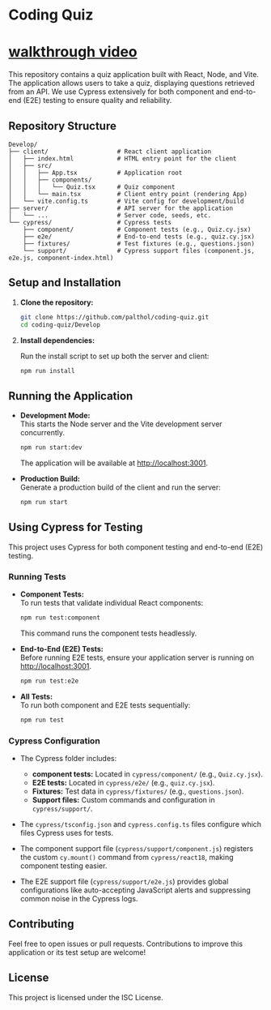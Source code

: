# Coding Quiz
# **[walkthrough video](https://drive.google.com/file/d/180R6EdnSEbXN3d0zaLhKKoDNgC_rZsVm/view?usp=drive_link)**
This repository contains a quiz application built with React, Node, and Vite. The application allows users to take a quiz, displaying questions retrieved from an API. We use Cypress extensively for both component and end-to-end (E2E) testing to ensure quality and reliability.

## Repository Structure

```
Develop/
├── client/                   # React client application
│   ├── index.html            # HTML entry point for the client
│   ├── src/
│   │   ├── App.tsx           # Application root
│   │   ├── components/
│   │   │   └── Quiz.tsx      # Quiz component
│   │   └── main.tsx          # Client entry point (rendering App)
│   └── vite.config.ts        # Vite config for development/build
├── server/                   # API server for the application
│   └── ...                   # Server code, seeds, etc.
└── cypress/                  # Cypress tests
    ├── component/            # Component tests (e.g., Quiz.cy.jsx)
    ├── e2e/                  # End-to-end tests (e.g., quiz.cy.jsx)
    ├── fixtures/             # Test fixtures (e.g., questions.json)
    └── support/              # Cypress support files (component.js, e2e.js, component-index.html)
```

## Setup and Installation

1. **Clone the repository:**

   ```bash
   git clone https://github.com/palthol/coding-quiz.git
   cd coding-quiz/Develop
   ```

2. **Install dependencies:**

   Run the install script to set up both the server and client:

   ```bash
   npm run install
   ```

## Running the Application





- **Development Mode:**  
  This starts the Node server and the Vite development server concurrently.

  ```bash
  npm run start:dev
  ```

  The application will be available at [http://localhost:3001](http://localhost:3001).

- **Production Build:**  
  Generate a production build of the client and run the server:

  ```bash
  npm run start
  ```

## Using Cypress for Testing

This project uses Cypress for both component testing and end-to-end (E2E) testing.

### Running Tests

- **Component Tests:**  
  To run tests that validate individual React components:

  ```bash
  npm run test:component
  ```

  This command runs the component tests headlessly.

- **End-to-End (E2E) Tests:**  
  Before running E2E tests, ensure your application server is running on [http://localhost:3001](http://localhost:3001).

  ```bash
  npm run test:e2e
  ```

- **All Tests:**  
  To run both component and E2E tests sequentially:

  ```bash
  npm run test
  ```





### Cypress Configuration

- The Cypress folder includes:
  - **component tests:** Located in `cypress/component/` (e.g., `Quiz.cy.jsx`).
  - **E2E tests:** Located in `cypress/e2e/` (e.g., `quiz.cy.jsx`).
  - **Fixtures:** Test data in `cypress/fixtures/` (e.g., `questions.json`).
  - **Support files:** Custom commands and configuration in `cypress/support/`.

- The `cypress/tsconfig.json` and `cypress.config.ts` files configure which files Cypress uses for tests.

- The component support file (`cypress/support/component.js`) registers the custom `cy.mount()` command from `cypress/react18`, making component testing easier.

- The E2E support file (`cypress/support/e2e.js`) provides global configurations like auto-accepting JavaScript alerts and suppressing common noise in the Cypress logs.

## Contributing

Feel free to open issues or pull requests. Contributions to improve this application or its test setup are welcome!

## License

This project is licensed under the ISC License.
